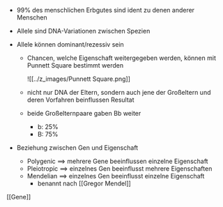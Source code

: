 + 99% des menschlichen Erbgutes sind ident zu denen anderer Menschen
+ Allele sind DNA-Variationen zwischen Spezien
+ Allele können dominant/rezessiv sein
	+ Chancen, welche Eigenschaft weitergegeben werden, können mit Punnett Square bestimmt werden
	
		![[../z_images/Punnett Square.png]]	
	+ nicht nur DNA der Eltern, sondern auch jene der Großeltern und deren Vorfahren beinflussen Resultat
	+ beide Großelternpaare gaben Bb weiter
		+ b: 25%
		+ B: 75%

+ Beziehung zwischen Gen und Eigenschaft
	+ Polygenic ==> mehrere Gene beeinflussen einzelne Eigenschaft
	+ Pleiotropic ==> einzelnes Gen beeinflusst mehrere Eigenschaften
	+ Mendelian ==> einzelnes Gen beeinflusst einzelne Eigenschaft
		+ benannt nach [[Gregor Mendel]]


[[Gene]]